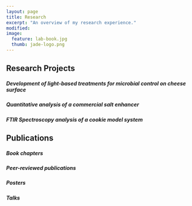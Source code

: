 ```yaml
---
layout: page
title: Research
excerpt: "An overview of my research experience."
modified: 
image: 
  feature: lab-book.jpg
  thumb: jade-logo.png
---
```


## Research Projects

##### Development of light-based treatments for microbial control on cheese surface

##### Quantitative analysis of a commercial salt enhancer

##### FTIR Spectroscopy analysis of a cookie model system


## Publications

##### Book chapters

##### Peer-reviewed publications

##### Posters

##### Talks
